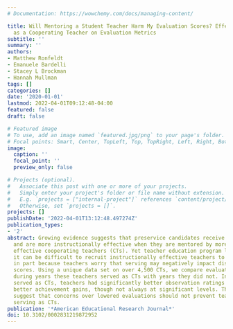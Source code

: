 ```yaml
---
# Documentation: https://wowchemy.com/docs/managing-content/

title: Will Mentoring a Student Teacher Harm My Evaluation Scores? Effects of Serving
  as a Cooperating Teacher on Evaluation Metrics
subtitle: ''
summary: ''
authors:
- Matthew Ronfeldt
- Emanuele Bardelli
- Stacey L Brockman
- Hannah Mullman
tags: []
categories: []
date: '2020-01-01'
lastmod: 2022-04-01T09:12:48-04:00
featured: false
draft: false

# Featured image
# To use, add an image named `featured.jpg/png` to your page's folder.
# Focal points: Smart, Center, TopLeft, Top, TopRight, Left, Right, BottomLeft, Bottom, BottomRight.
image:
  caption: ''
  focal_point: ''
  preview_only: false

# Projects (optional).
#   Associate this post with one or more of your projects.
#   Simply enter your project's folder or file name without extension.
#   E.g. `projects = ["internal-project"]` references `content/project/deep-learning/index.md`.
#   Otherwise, set `projects = []`.
projects: []
publishDate: '2022-04-01T13:12:48.497274Z'
publication_types:
- '2'
abstract: Growing evidence suggests that preservice candidates receive better coaching
  and are more instructionally effective when they are mentored by more instructionally
  effective cooperating teachers (CTs). Yet teacher education program leaders indicate
  it can be difficult to recruit instructionally effective teachers to serve as CTs,
  in part because teachers worry that serving may negatively impact district evaluation
  scores. Using a unique data set on over 4,500 CTs, we compare evaluation scores
  during years these teachers served as CTs with years they did not. In years they
  served as CTs, teachers had significantly better observation ratings and somewhat
  better achievement gains, though not always at significant levels. These results
  suggest that concerns over lowered evaluations should not prevent teachers from
  serving as CTs.
publication: '*American Educational Research Journal*'
doi: 10.3102/0002831219872952
---
```

